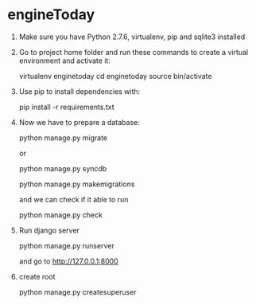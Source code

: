 # engineToday

1. Make sure you have Python 2.7.6, virtualenv, pip and sqlite3 installed


2. Go to project home folder and run these commands to create a virtual environment and activate it:

    virtualenv enginetoday
    cd enginetoday
    source bin/activate

3.  Use pip to install dependencies with:

    pip install -r requirements.txt

4. Now we have to prepare a database:

    python manage.py migrate

    or

    python manage.py syncdb

    python manage.py makemigrations

    and we can check if it able to run

    python manage.py check

5. Run django server

    python manage.py runserver

    and go to http://127.0.0.1:8000

6. create root

    python manage.py createsuperuser
